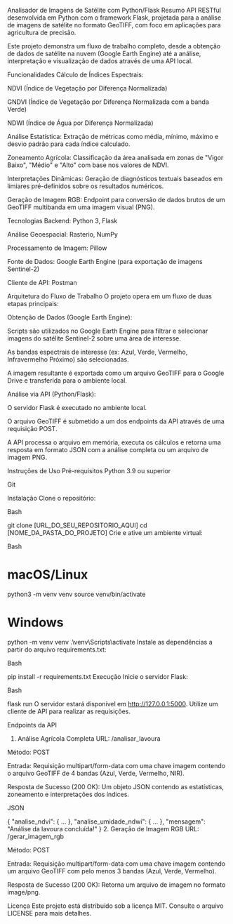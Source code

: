 Analisador de Imagens de Satélite com Python/Flask
Resumo
API RESTful desenvolvida em Python com o framework Flask, projetada para a análise de imagens de satélite no formato GeoTIFF, com foco em aplicações para agricultura de precisão.

Este projeto demonstra um fluxo de trabalho completo, desde a obtenção de dados de satélite na nuvem (Google Earth Engine) até a análise, interpretação e visualização de dados através de uma API local.

Funcionalidades
Cálculo de Índices Espectrais:

NDVI (Índice de Vegetação por Diferença Normalizada)

GNDVI (Índice de Vegetação por Diferença Normalizada com a banda Verde)

NDWI (Índice de Água por Diferença Normalizada)

Análise Estatística: Extração de métricas como média, mínimo, máximo e desvio padrão para cada índice calculado.

Zoneamento Agrícola: Classificação da área analisada em zonas de "Vigor Baixo", "Médio" e "Alto" com base nos valores de NDVI.

Interpretações Dinâmicas: Geração de diagnósticos textuais baseados em limiares pré-definidos sobre os resultados numéricos.

Geração de Imagem RGB: Endpoint para conversão de dados brutos de um GeoTIFF multibanda em uma imagem visual (PNG).

Tecnologias
Backend: Python 3, Flask

Análise Geoespacial: Rasterio, NumPy

Processamento de Imagem: Pillow

Fonte de Dados: Google Earth Engine (para exportação de imagens Sentinel-2)

Cliente de API: Postman

Arquitetura do Fluxo de Trabalho
O projeto opera em um fluxo de duas etapas principais:

Obtenção de Dados (Google Earth Engine):

Scripts são utilizados no Google Earth Engine para filtrar e selecionar imagens do satélite Sentinel-2 sobre uma área de interesse.

As bandas espectrais de interesse (ex: Azul, Verde, Vermelho, Infravermelho Próximo) são selecionadas.

A imagem resultante é exportada como um arquivo GeoTIFF para o Google Drive e transferida para o ambiente local.

Análise via API (Python/Flask):

O servidor Flask é executado no ambiente local.

O arquivo GeoTIFF é submetido a um dos endpoints da API através de uma requisição POST.

A API processa o arquivo em memória, executa os cálculos e retorna uma resposta em formato JSON com a análise completa ou um arquivo de imagem PNG.

Instruções de Uso
Pré-requisitos
Python 3.9 ou superior

Git

Instalação
Clone o repositório:

Bash

git clone [URL_DO_SEU_REPOSITORIO_AQUI]
cd [NOME_DA_PASTA_DO_PROJETO]
Crie e ative um ambiente virtual:

Bash

# macOS/Linux
python3 -m venv venv
source venv/bin/activate

# Windows
python -m venv venv
.\venv\Scripts\activate
Instale as dependências a partir do arquivo requirements.txt:

Bash

pip install -r requirements.txt
Execução
Inicie o servidor Flask:

Bash

flask run
O servidor estará disponível em http://127.0.0.1:5000. Utilize um cliente de API para realizar as requisições.

Endpoints da API
1. Análise Agrícola Completa
URL: /analisar_lavoura

Método: POST

Entrada: Requisição multipart/form-data com uma chave imagem contendo o arquivo GeoTIFF de 4 bandas (Azul, Verde, Vermelho, NIR).

Resposta de Sucesso (200 OK): Um objeto JSON contendo as estatísticas, zoneamento e interpretações dos índices.

JSON

{
    "analise_ndvi": { ... },
    "analise_umidade_ndwi": { ... },
    "mensagem": "Análise da lavoura concluída!"
}
2. Geração de Imagem RGB
URL: /gerar_imagem_rgb

Método: POST

Entrada: Requisição multipart/form-data com uma chave imagem contendo um arquivo GeoTIFF com pelo menos 3 bandas (Azul, Verde, Vermelho).

Resposta de Sucesso (200 OK): Retorna um arquivo de imagem no formato image/png.

Licença
Este projeto está distribuído sob a licença MIT. Consulte o arquivo LICENSE para mais detalhes.

